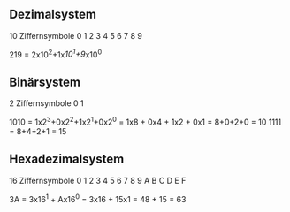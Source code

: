 ## Dezimalsystem
10 Ziffernsymbole
0 1 2 3 4 5 6 7 8 9

219 = 2x10<sup>2</sup>+1x*10<sup>1</sup>+9*x10<sup>0</sup>

## Binärsystem
2 Ziffernsymbole
0 1

1010 = 1x2<sup>3</sup>+0x2<sup>2</sup>+1x2<sup>1</sup>+0x2<sup>0</sup> = 1x8 + 0x4 + 1x2 + 0x1 = 8+0+2+0 = 10
1111 = 8+4+2+1 = 15

## Hexadezimalsystem
16 Ziffernsymbole
0 1 2 3 4 5 6 7 8 9 A B C D E F

3A = 3x16<sup>1</sup> + Ax16<sup>0</sup> = 3x16 + 15x1 = 48 + 15 = 63